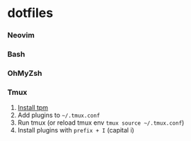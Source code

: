 # dotfiles

### Neovim

### Bash

### OhMyZsh

### Tmux

1. [Install tpm][tpm]
2. Add plugins to `~/.tmux.conf`
3. Run tmux (or reload tmux env `tmux source ~/.tmux.conf`)
4. Install plugins with `prefix + I` (capital i)

[tpm]: https://github.com/tmux-plugins/tpm?tab=readme-ov-file#installation
